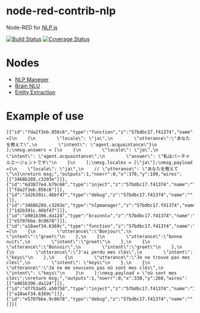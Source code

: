 # node-red-contrib-nlp

Node-RED for [NLP.js](https://github.com/axa-group/nlp.js)

 [![Build Status](https://travis-ci.org/okhiroyuki/node-red-contrib-nlp.svg?branch=master)](https://travis-ci.org/okhiroyuki/node-red-contrib-nlp) [![Coverage Status](https://coveralls.io/repos/github/okhiroyuki/node-red-contrib-nlp/badge.svg)](https://coveralls.io/github/okhiroyuki/node-red-contrib-nlp)

# Nodes
- [NLP Maneger](https://github.com/axa-group/nlp.js/blob/master/docs/nlp-manager.md)
- [Brain NLU](https://github.com/axa-group/nlp.js/blob/master/docs/brain-nlu.md)
- [Entity Extraction](https://github.com/axa-group/nlp.js/blob/master/docs/builtin-entity-extraction.md)

# Example of use

```
[{"id":"fda2f3eb.856c6","type":"function","z":"57bdbc17.f41374","name":"","func":"msg.documents =[\n    {\n        \"locale\": \"ja\",\n        \"utterance\":\"あなたを教えて\",\n        \"intent\": \"agent.acquaintance\"}\n    ];\nmsg.answers = [\n    {\n        \"locale\": \"ja\",\n        \"intent\": \"agent.acquaintance\",\n        \"answer\": \"私はバーチャルエージェントです\"\n    }\n    ];\nmsg.locales = [\"ja\"];\nmsg.payload ={\n    \"locale\": \"ja\",\n    // \"utterance\": \"あなたを教えて\"\n}\nreturn msg;","outputs":1,"noerr":0,"x":370,"y":100,"wires":[["3468b289.c3203e"]]},{"id":"6d3877e4.b79c68","type":"inject","z":"57bdbc17.f41374","name":"","topic":"","payload":"","payloadType":"date","repeat":"","crontab":"","once":false,"onceDelay":0.1,"x":200,"y":60,"wires":[["fda2f3eb.856c6"]]},{"id":"1d2b391c.46bf47","type":"debug","z":"57bdbc17.f41374","name":"","active":true,"tosidebar":true,"console":false,"tostatus":false,"complete":"true","targetType":"full","x":650,"y":100,"wires":[]},{"id":"3468b289.c3203e","type":"nlpmanager","z":"57bdbc17.f41374","name":"","x":520,"y":60,"wires":[["1d2b391c.46bf47"]]},{"id":"a901b396.da124","type":"brainnlu","z":"57bdbc17.f41374","name":"","x":510,"y":200,"wires":[["e5707bbe.9c0678"]]},{"id":"a18aef34.6369c","type":"function","z":"57bdbc17.f41374","name":"","func":"msg.documents =[\n    {\n        \"utterance\":\"Bonjour\",\n        \"intent\":\"greet\"\n    },\n    {\n        \"utterance\":\"bonne nuit\",\n        \"intent\":\"greet\"\n    },\n    {\n        \"utterance\":\"Bonsoir\",\n        \"intent\":\"greet\"\n    },\n    {\n        \"utterance\":\"J'ai perdu mes clés\",\n        \"intent\": \"keys\"\n    },\n    {\n        \"utterance\":\"Je ne trouve pas mes clés\",\n        \"intent\": \"keys\"\n    },\n    {\n        \"utterance\":\"Je ne me souviens pas où sont mes clés\",\n        \"intent\": \"keys\"\n    }\n    ];\nmsg.payload = \"où sont mes clés\";\nreturn msg;","outputs":1,"noerr":0,"x":330,"y":260,"wires":[["a901b396.da124"]]},{"id":"d7753ad5.a50758","type":"inject","z":"57bdbc17.f41374","name":"Inject","topic":"","payload":"","payloadType":"date","repeat":"","crontab":"","once":false,"onceDelay":0.1,"x":190,"y":200,"wires":[["a18aef34.6369c"]]},{"id":"e5707bbe.9c0678","type":"debug","z":"57bdbc17.f41374","name":"","active":true,"tosidebar":true,"console":false,"tostatus":false,"complete":"true","targetType":"full","x":680,"y":240,"wires":[]}]
```
